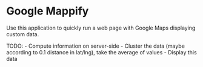 # Google Mappify #

Use this application to quickly run a web page with Google Maps displaying custom data. 

TODO:
	- Compute information on server-side
	- Cluster the data (maybe according to 0.1 distance in lat/lng), take the average of values
	- Display this data

